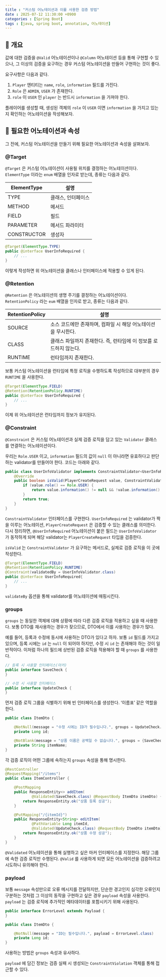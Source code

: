 ```yaml
---
title : "커스텀 어노테이션과 이를 사용한 검증 방법"
date : 2025-07-12 11:30:00 +0900
categories : [Spring Boot]
tags : [java, spring boot, annotation, 어노테이션]
---
```


## 📌 개요

값에 대한 검증을 `@Valid` 어노테이션이나 `@Column` 어노테이션 등을 통해 구현할 수 있으나, 그 이상의 검증을 요구하는 경우 커스텀 어노테이션을 만들어 구현하는 것이 좋다.

요구사항은 다음과 같다.

1. `Player` 엔티티는 `name`, `role`, `information` 필드를 가진다.
2. `Role` 은 `ADMIN`, `USER` 가 존재한다.
3. `role` 이 `USER` 인 `player` 는 반드시 `information` 을 가져야 한다.

플레이어를 생성할 때, 생성된 객체의 `role` 이 `USER` 이면 `information` 을 가지고 있는지 확인하는 어노테이션을 작성해보자.

## 📌 필요한 어노테이션과 속성

그 전에, 커스텀 어노테이션을 만들기 위해 필요한 어노테이션과 속성을 살펴보자.

### @Target

`@Target` 은 커스텀 어노테이션이 사용될 위치를 결정하는 어노테이션이다. `ElementType` 이라는 `enum` 배열을 인자로 받는데, 종류는 다음과 같다.

| ElementType | 설명 |
| --- | --- |
| TYPE | 클래스, 인터페이스 |
| METHOD | 메서드 |
| FIELD | 필드 |
| PARAMETER | 메서드 파라미터 |
| CONSTRUCTOR | 생성자 |

```java
@Target(ElementType.TYPE)
public @interface UserInfoRequired {
    // ...
}
```

이렇게 작성하면 위 어노테이션을 클래스나 인터페이스에 적용할 수 있게 된다.

### @Retention

`@Retention` 은 어노테이션의 생명 주기를 결정하는 어노테이션이다. `RetentionPolicy` 라는 `eum` 배열을 인자로 받고, 종류는 다음과 같다.

| RetentionPolicy | 설명 |
| --- | --- |
| SOURCE | 소스 코드에만 존재하며, 컴파일 시 해당 어노테이션을 무시한다. |
| CLASS | 클래스 파일까지 존재한다. 즉, 런타임에 이 정보를 로드하지 않는다. |
| RUNTIME | 런타임까지 존재한다. |

보통 커스텀 어노테이션을 런타임에 특정 로직을 수행하도록 작성하므로 대부분의 경우 `RUNTIME` 을 사용한다.

```java
@Target(ElementType.FIELD)
@Retention(RetentionPolicy.RUNTIME)
public @interface UserInfoRequired {
    // ...
}
```

이제 위 어노테이션은 런타임까지 정보가 유지된다.

### @Constraint

`@Constraint` 은 커스텀 어노테이션과 실제 검증 로직을 담고 있는 `Validator` 클래스를 연결하는 어노테이션이다.

우리는  `Role.USER` 이고, `information` 필드의 값이 `null` 이 아니라면 유효하다고 판단하는 validator를 만들어야 한다. 코드는 아래와 같다.

```java
public class UserInfoValidator implements ConstraintValidator<UserInfoRequired, PlayerCreateRequest> {
    @Override
    public boolean isValid(PlayerCreateRequest value, ConstraintValidatorContext context) {
        if (value.role() == Role.USER) {
            return value.information() != null && !value.information().isBlank();
        }
        return true;
    }
}
```

`ConstraintValidator` 인터페이스를 구현한다. `UserInfoRequired` 는 validator가 짝을 이루는 어노테이션, `PlayerCreateRequest` 은 검증할 수 있는 클래스를 의미한다. 다시 정리하면, `@UserInfoRequired` 어노테이션이 붙은 필드는 `UserInfoValidator` 가 동작하게 되며 해당 validator는 `PlayerCreateRequest` 타입을 검증한다.

`isValid` 는 `ConstraintValidator` 가 요구하는 메서드로, 실제로 검증 로직을 이 곳에 작성한다.

```java
@Target(ElementType.FIELD)
@Retention(RetentionPolicy.RUNTIME)
@Constraint(validatedBy = UserInfoValidator.class)
public @interface UserInfoRequired{
    // ...
}
```

`validateBy` 옵션을 통해 validator를 어노테이션에 매핑시킨다.

### groups

`groups` 는 동일한 객체에 대해 상황에 따라 다른 검증 로직을 적용하고 싶을 때 사용한다. 보통 DTO를 재사용하는 경우가 잦으므로, DTO에서 이를 사용하는 경우가 많다.

예를 들어, 등록과 수정에 동시에 사용하는 DTO가 있다고 하자. 보통 `id` 필드를 가지고 있으며, 등록 시에는 `id` 는 `null` 이 되어야 하지만, 수정 시 `id` 는 존재해야 하는 것이 일반적이다. 이처럼 하나의 필드에 상반된 검증 로직을 적용해야 할 때 `groups` 를 사용한다.

```java
// 등록 시 사용할 인터페이스(마커)
public interface SaveCheck {
}

// 수정 시 사용할 인터페이스
public interface UpdateCheck {
}

```

먼저 검증 로직 그룹을 식별하기 위해 빈 인터페이스를 생성한다. ‘이름표’ 같은 역할을 한다.

```java
public class ItemDto {

    @NotNull(message = "수정 시에는 ID가 필수입니다.", groups = UpdateCheck.class)
    private Long id;

    @NotBlank(message = "상품 이름은 공백일 수 없습니다.", groups = {SaveCheck.class, UpdateCheck.class})
    private String itemName;
}

```

각 검증 로직이 어떤 그룹에 속하는지 `groups` 속성을 통해 명시한다.

```java
@RestController
@RequestMapping("/items")
public class ItemController {

    @PostMapping
    public ResponseEntity<> addItem(
            @Validated(SaveCheck.class) @RequestBody ItemDto itemDto) {
        return ResponseEntity.ok("상품 등록 성공");
    }

    @PutMapping("/{itemId}")
    public ResponseEntity<String> editItem(
            @PathVariable Long itemId,
            @Validated(UpdateCheck.class) @RequestBody ItemDto itemDto) {
        return ResponseEntity.ok("상품 수정 성공");
    }
}

```

`@Validated` 어노테이션을 통해 실행하고 싶은 마커 인터페이스를 지정한다. 해당 그룹에 속한 검증 로직만 수행된다. `@Valid` 를 사용하게 되면 모든 어노테이션을 검증하려고 시도하니 유의해야 한다.

### payload

보통 `message` 속성만으로 오류 메시지를 전달하지만, 단순한 경고인지 심각한 오류인지 구분하는 것처럼 그 이상의 동작을 구현하고 싶은 경우 `payload` 속성을 사용한다. `payload` 는 검증 로직에 추가적인 메타데이터를 포함시키기 위해 사용된다.

```java
public interface ErrorLevel extends Payload {
}
```

```java
public class ItemDto {

    @NotNull(message = "ID는 필수입니다.", payload = ErrorLevel.class)
    private Long id;
}
```

사용하는 방법은 `groups` 속성과 유사하다.

`payload` 에 담긴 정보는 검증 실패 시 생성되는 `ConstraintViolation` 객체를 통해 접근할 수 있다.